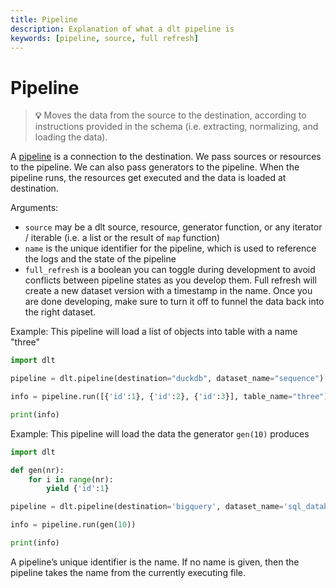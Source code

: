 ```yaml
---
title: Pipeline
description: Explanation of what a dlt pipeline is
keywords: [pipeline, source, full refresh]
---
```


# Pipeline

  > **💡** Moves the data from the source to the destination, according to instructions provided
  in the schema (i.e. extracting, normalizing, and loading the data).


A [pipeline](general-usage/glossary.md#pipeline) is a connection to the destination. We pass sources or resources to the pipeline. We can also pass generators to the pipeline. When the pipeline runs, the resources get executed and the data is loaded at destination.

Arguments:
- `source` may be a dlt source, resource, generator function, or any iterator / iterable (i.e. a list or the result of `map` function)
- `name` is the unique identifier for the pipeline, which is used to reference the logs and the state of the pipeline
- `full_refresh` is a boolean you can toggle during development to avoid conflicts between pipeline states as you develop them. Full refresh will create a new dataset version with a timestamp in the name. Once you are done developing, make sure to turn it off to funnel the data back into the right dataset.

Example: This pipeline will load a list of objects into table with a name "three"
```python
import dlt

pipeline = dlt.pipeline(destination="duckdb", dataset_name="sequence")

info = pipeline.run([{'id':1}, {'id':2}, {'id':3}], table_name="three")

print(info)
```

Example: This pipeline will load the data the generator `gen(10)` produces
```python
import dlt

def gen(nr):
    for i in range(nr):
        yield {'id':1}

pipeline = dlt.pipeline(destination='bigquery', dataset_name='sql_database_data')

info = pipeline.run(gen(10))

print(info)
```

A pipeline’s unique identifier is the name. If no name is given, then the pipeline takes the name from the currently executing file.
